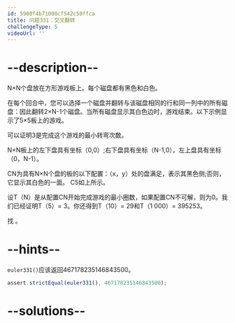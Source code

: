 ```yaml
---
id: 5900f4b71000cf542c50ffca
title: 问题331：交叉翻转
challengeType: 5
videoUrl: ''
---
```


# --description--

N×N个盘放在方形游戏板上。每个磁盘都有黑色和白色。

在每个回合中，您可以选择一个磁盘并翻转与该磁盘相同的行和同一列中的所有磁盘：因此翻转2×N-1个磁盘。当所有磁盘显示其白色边时，游戏结束。以下示例显示了5×5板上的游戏。

可以证明3是完成这个游戏的最小转弯次数。

N×N板上的左下盘具有坐标（0,0）;右下盘具有坐标（N-1,0），左上盘具有坐标（0，N-1）。

CN为具有N×N个盘的板的以下配置：（x，y）处的盘满足，表示其黑色侧;否则，它显示其白色的一面。 C5如上所示。

设T（N）是从配置CN开始完成游戏的最小圈数，如果配置CN不可解，则为0。我们已经证明T（5）= 3。你还得到T（10）= 29和T（1 000）= 395253。

找 。

# --hints--

`euler331()`应该返回467178235146843500。

```js
assert.strictEqual(euler331(), 467178235146843500);
```

# --solutions--

